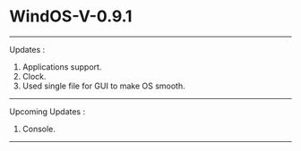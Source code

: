 # WindOS-V-0.9.1
-----------------------------------------------------
Updates :
  1. Applications support.
  2. Clock.
  3. Used single file for GUI to make OS smooth.
-----------------------------------------------------
Upcoming Updates :
  1. Console.
-----------------------------------------------------
